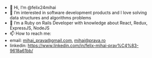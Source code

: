 - 👋 Hi, I’m @felix24mihai
- 👀 I’m interested in software development products and I love solving data structures and algorithms problems
- 🌱 I’m a Ruby on Rails Developer with knowledge about React, Redux, ExpressJS, NodeJS
- 📫 How to reach me:
- email: mihai_prava@gmail.com, mihai@prava.ro
- linkedin: https://www.linkedin.com/in/felix-mihai-prav%C4%83-9618a61bb/

<!---
felix24mihai/felix24mihai is a ✨ special ✨ repository because its `README.md` (this file) appears on your GitHub profile.
You can click the Preview link to take a look at your changes.
--->
